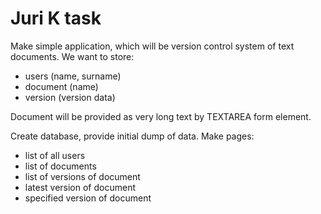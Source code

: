 # Juri K task

Make simple application, which will be version control system of text documents. We want to store:

- users (name, surname)
- document (name)
- version (version data)

Document will be provided as very long text by TEXTAREA form element.

Create database, provide initial dump of data.
Make pages:

 - list of all users
 - list of documents
 - list of versions of document
 - latest version of document
 - specified version of document